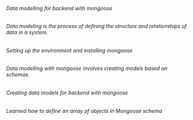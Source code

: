 <h6>Data modelling for backend with mongoose</h6>
<h6>Data modeling is the process of defining the structure and relationships of data in a system.</h6>
<h6>Setting up the environment and installing mongoose</h6>
<h6>Data modelling with mongoose involves creating models based on schemas.</h6>
<h6>Creating data models for backend with mongoose</h6>
<h6>Learned how to define an array of objects in Mongoose schema</h6>
